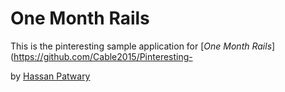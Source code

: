 # One Month Rails

This is the pinteresting sample application for [*One Month Rails*](https://github.com/Cable2015/Pinteresting-

by [Hassan Patwary](https://github.com/Cable2015/Pinteresting-)